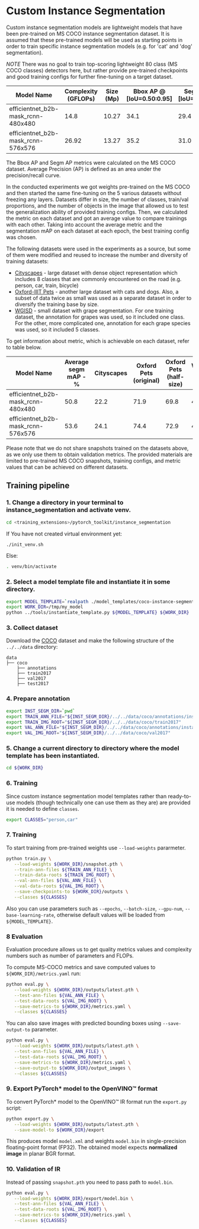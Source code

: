 # Custom Instance Segmentation

Custom instance segmentation models are lightweight models that have been pre-trained on MS COCO instance segmentation dataset.
It is assumed that these pre-trained models will be used as starting points in order to train specific instance segmentation models (e.g. for 'cat' and 'dog' segmentation).

*NOTE* There was no goal to train top-scoring lightweight 80 class (MS COCO classes) detectors here,
but rather provide pre-trained checkpoints and good training configs for further fine-tuning on a target dataset.

| Model Name | Complexity (GFLOPs) | Size (Mp) | Bbox AP @ [IoU=0.50:0.95] | Segm AP @ [IoU=0.50:0.95] | Links | GPU_NUM |
| --- | --- | --- | --- | --- | --- | --- |
| efficientnet_b2b-mask_rcnn-480x480 | 14.8 | 10.27 | 34.1 | 29.4 | [snapshot](https://storage.openvinotoolkit.org/repositories/openvino_training_extensions/models/instance_segmentation/v2/efficientnet_b2b-mask_rcnn-480x480.pth), [model template](efficientnet_b2b-mask_rcnn-480x480/template.yaml) | 1 |
| efficientnet_b2b-mask_rcnn-576x576 | 26.92 | 13.27 | 35.2 | 31.0 | [snapshot](https://storage.openvinotoolkit.org/repositories/openvino_training_extensions/models/instance_segmentation/v2/efficientnet_b2b-mask_rcnn-576x576.pth), [model template](efficientnet_b2b-mask_rcnn-576x576/template.yaml) | 1 |

The Bbox AP and Segm AP metrics were calculated on the MS COCO dataset. 
Average Precision (AP) is defined as an area under the precision/recall curve. 

In the conducted experiments we got weights pre-trained on the MS COCO and then started the same fine-tuning on the 5 various datasets without freezing any layers.
Datasets differ in size, the number of classes, train/val proportions, and the number of objects in the image that allowed us to test the generalization ability of provided training configs.
Then, we calculated the metric on each dataset and got an average value to compare trainings with each other. 
Taking into account the average metric and the segmentation mAP on each dataset at each epoch, the best training config was chosen.

The following datasets were used in the experiments as a source, but some of them were modified and reused to increase the number and diversity of training datasets:
* [Cityscapes](https://www.cityscapes-dataset.com/) - large dataset with dense object representation which includes 8 classes that are commonly encountered on the road (e.g. person, car, train, bicycle)   
* [Oxford-IIIT Pets](https://www.robots.ox.ac.uk/~vgg/data/pets/) - another large dataset with cats and dogs. Also, a subset of data twice as small was used as a separate dataset in order to diversify the training base by size.
* [WGISD](https://github.com/thsant/wgisd) - small dataset with grape segmentation. For one training dataset, the annotation for grapes was used, so it included one class. For the other, more complicated one, annotation for each grape species was used, so it included 5 classes. 

To get information about metric, which is achievable on each dataset, refer to table below. 

| Model Name | Average segm mAP - % | Cityscapes | Oxford Pets (original) | Oxford Pets (half-size) | WGISD (1 class) | WGISD (5 classes) |
| --- | --- | --- | --- | --- | --- | --- |
| efficientnet_b2b-mask_rcnn-480x480 | 50.8 | 22.2 | 71.9 | 69.8 | 48.1 | 41.9 |
| efficientnet_b2b-mask_rcnn-576x576 | 53.6 | 24.1 | 74.4 | 72.9 | 49.4 | 47.2 |

Please note that we do not share snapshots trained on the datasets above, as we only use them to obtain validation metrics. The provided materials are limited to pre-trained MS COCO snapshots, training configs, and metric values that can be achieved on different datasets.

## Training pipeline

### 1. Change a directory in your terminal to instance_segmentation and activate venv.

```bash
cd <training_extensions>/pytorch_toolkit/instance_segmentation
```
If You have not created virtual environment yet:
```bash
./init_venv.sh
```
Else:
```bash
. venv/bin/activate
```

### 2. Select a model template file and instantiate it in some directory.

```bash
export MODEL_TEMPLATE=`realpath ./model_templates/coco-instance-segmentation/instance-segmentation-0904/template.yaml`
export WORK_DIR=/tmp/my_model
python ../tools/instantiate_template.py ${MODEL_TEMPLATE} ${WORK_DIR}
```

### 3. Collect dataset

Download the [COCO](https://cocodataset.org/#home) dataset and make the following
structure of the `../../data` directory:

```
data
├── coco
    ├── annotations
    ├── train2017
    ├── val2017
    ├── test2017
```

### 4. Prepare annotation

```bash
export INST_SEGM_DIR=`pwd`
export TRAIN_ANN_FILE="${INST_SEGM_DIR}/../../data/coco/annotations/instances_train2017.json"
export TRAIN_IMG_ROOT="${INST_SEGM_DIR}/../../data/coco/train2017"
export VAL_ANN_FILE="${INST_SEGM_DIR}/../../data/coco/annotations/instances_val2017.json"
export VAL_IMG_ROOT="${INST_SEGM_DIR}/../../data/coco/val2017"
```

### 5. Change a current directory to directory where the model template has been instantiated.

```bash
cd ${WORK_DIR}
```

### 6. Training

Since custom instance segmentation model templates rather than ready-to-use models (though technically one can use them as they are) are provided it is needed to define `classes`.

```bash
export CLASSES="person,car"
```

### 7. Training

To start training from pre-trained weights use `--load-weights` pararmeter.

```bash
python train.py \
   --load-weights ${WORK_DIR}/snapshot.pth \
   --train-ann-files ${TRAIN_ANN_FILE} \
   --train-data-roots ${TRAIN_IMG_ROOT} \
   --val-ann-files ${VAL_ANN_FILE} \
   --val-data-roots ${VAL_IMG_ROOT} \
   --save-checkpoints-to ${WORK_DIR}/outputs \
   --classes ${CLASSES}
```

Also you can use parameters such as `--epochs`, `--batch-size`, `--gpu-num`, `--base-learning-rate`, otherwise default values will be loaded from `${MODEL_TEMPLATE}`.

### 8 Evaluation

Evaluation procedure allows us to get quality metrics values and complexity numbers such as number of parameters and FLOPs.

To compute MS-COCO metrics and save computed values to `${WORK_DIR}/metrics.yaml` run:

```bash
python eval.py \
   --load-weights ${WORK_DIR}/outputs/latest.pth \
   --test-ann-files ${VAL_ANN_FILE} \
   --test-data-roots ${VAL_IMG_ROOT} \
   --save-metrics-to ${WORK_DIR}/metrics.yaml \
   --classes ${CLASSES}
```

You can also save images with predicted bounding boxes using `--save-output-to` parameter.

```bash
python eval.py \
   --load-weights ${WORK_DIR}/outputs/latest.pth \
   --test-ann-files ${VAL_ANN_FILE} \
   --test-data-roots ${VAL_IMG_ROOT} \
   --save-metrics-to ${WORK_DIR}/metrics.yaml \
   --save-output-to ${WORK_DIR}/output_images \
   --classes ${CLASSES}
```

### 9. Export PyTorch\* model to the OpenVINO™ format

To convert PyTorch\* model to the OpenVINO™ IR format run the `export.py` script:

```bash
python export.py \
   --load-weights ${WORK_DIR}/outputs/latest.pth \
   --save-model-to ${WORK_DIR}/export
```

This produces model `model.xml` and weights `model.bin` in single-precision floating-point format
(FP32). The obtained model expects **normalized image** in planar BGR format.

### 10. Validation of IR

Instead of passing `snapshot.pth` you need to pass path to `model.bin`.

```bash
python eval.py \
   --load-weights ${WORK_DIR}/export/model.bin \
   --test-ann-files ${VAL_ANN_FILE} \
   --test-data-roots ${VAL_IMG_ROOT} \
   --save-metrics-to ${WORK_DIR}/metrics.yaml \
   --classes ${CLASSES}
```
